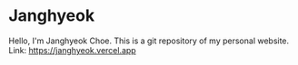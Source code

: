 Janghyeok
====
Hello, I'm Janghyeok Choe. This is a git repository of my personal website.<br/>
Link: https://janghyeok.vercel.app         
